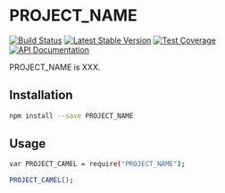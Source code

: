 # PROJECT_NAME

[![Build Status](https://travis-ci.org/timruffles/PROJECT_NAME.svg?branch=master)](https://travis-ci.org/timruffles/PROJECT_NAME)
[![Latest Stable Version](https://img.shields.io/npm/v/PROJECT_NAME.svg)](https://www.npmjs.com/package/PROJECT_NAME)
[![Test Coverage](https://img.shields.io/codecov/c/github/timruffles/npm-PROJECT_NAME/master.svg)](https://codecov.io/github/timruffles/npm-PROJECT_NAME?branch=master)
[![API Documentation](https://doc.esdoc.org/github.com/timruffles/npm-PROJECT_NAME/badge.svg)](https://doc.esdoc.org/github.com/timruffles/npm-PROJECT_NAME/)

PROJECT_NAME is XXX.

## Installation

```sh
npm install --save PROJECT_NAME
```

## Usage

```sh
var PROJECT_CAMEL = require("PROJECT_NAME");

PROJECT_CAMEL();
```

